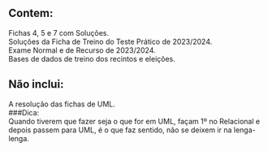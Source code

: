 ## Contem:   
  Fichas 4, 5 e 7 com Soluções.  
  Soluções da Ficha de Treino do Teste Prático de 2023/2024.  
  Exame Normal e de Recurso de 2023/2024.  
  Bases de dados de treino dos recintos e eleições.   

## Não inclui:   
  A resolução das fichas de UML.  
  ###Dica:   
  Quando tiverem que fazer seja o que for em UML, façam 1º no Relacional e depois passem para UML, é o que faz sentido, não se deixem ir na lenga-lenga.    
